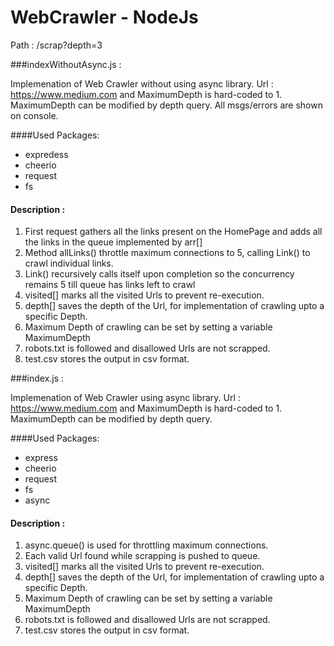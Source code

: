 # WebCrawler - NodeJs

Path : /scrap?depth=3

###indexWithoutAsync.js :

Implemenation of Web Crawler without using async library. Url : https://www.medium.com and MaximumDepth is hard-coded to 1. MaximumDepth can be modified by depth query.
All msgs/errors are shown on console.

####Used Packages:

* expredess
* cheerio
* request
* fs

#### Description : 
1. First request gathers all the links present on the HomePage and adds all the links in the queue implemented by arr[]
2. Method allLinks() throttle maximum connections to 5, calling Link() to crawl individual links.
3. Link() recursively calls itself upon completion so the concurrency remains 5 till queue has links left to crawl
4. visited[] marks all the visited Urls to prevent re-execution. 
5. depth[] saves the depth of the Url, for implementation of crawling upto a specific Depth.
6. Maximum Depth of crawling can be set by setting a variable MaximumDepth
7. robots.txt is followed and disallowed Urls are not scrapped.
8. test.csv stores the output in csv format.


###index.js :

Implemenation of Web Crawler using async library. Url : https://www.medium.com and MaximumDepth is hard-coded to 1. MaximumDepth can be modified by depth query.

####Used Packages:

* express
* cheerio
* request
* fs
* async

#### Description : 
1. async.queue() is used for throttling maximum connections.
2. Each valid Url found while scrapping is pushed to queue.
4. visited[] marks all the visited Urls to prevent re-execution. 
5. depth[] saves the depth of the Url, for implementation of crawling upto a specific Depth.
6. Maximum Depth of crawling can be set by setting a variable MaximumDepth
7. robots.txt is followed and disallowed Urls are not scrapped.
8. test.csv stores the output in csv format.
